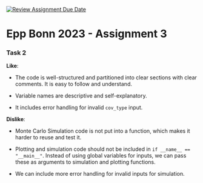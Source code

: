 [![Review Assignment Due Date](https://classroom.github.com/assets/deadline-readme-button-24ddc0f5d75046c5622901739e7c5dd533143b0c8e959d652212380cedb1ea36.svg)](https://classroom.github.com/a/GK4fjQ2A)
# Epp Bonn 2023 - Assignment 3

### Task 2

**Like**: 

- The code is well-structured and partitioned into clear sections with clear comments. It is easy to follow and understand.

- Variable names are descriptive and self-explanatory.

- It includes error handling for invalid `cov_type` input.


**Dislike**:

- Monte Carlo Simulation code is not put into a function, which makes it harder to reuse and test it.

- Plotting and simulation code should not be included in `if __name__ == "__main__"`. Instead of using global variables for inputs, we can pass these as arguments to simulation and plotting functions.

- We can include more error handling for invalid inputs for simulation.

